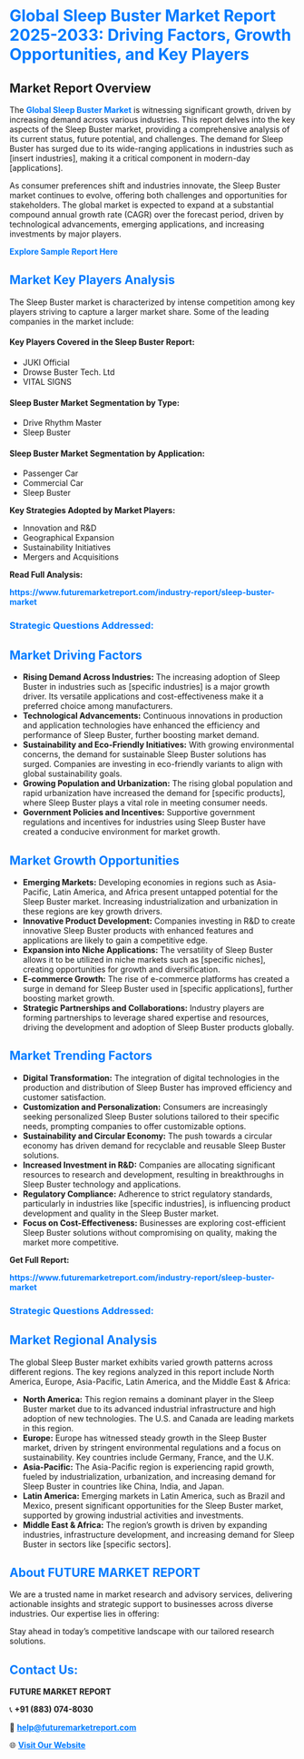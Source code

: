 <h1 style="color: #007BFF;">Global Sleep Buster Market Report 2025-2033: Driving Factors, Growth Opportunities, and Key Players</h1>

<section id="overview">
<h2>Market Report Overview</h2>
<p>The <a href="https://www.futuremarketreport.com/industry-report/sleep-buster-market" style="color: #007BFF; text-decoration: none;"><strong>Global Sleep Buster Market</strong></a> is witnessing significant growth, driven by increasing demand across various industries. This report delves into the key aspects of the Sleep Buster market, providing a comprehensive analysis of its current status, future potential, and challenges. The demand for Sleep Buster has surged due to its wide-ranging applications in industries such as [insert industries], making it a critical component in modern-day [applications].</p>
<p>As consumer preferences shift and industries innovate, the Sleep Buster market continues to evolve, offering both challenges and opportunities for stakeholders. The global market is expected to expand at a substantial compound annual growth rate (CAGR) over the forecast period, driven by technological advancements, emerging applications, and increasing investments by major players.</p>
</section>

<section id="overview">
<p><a href="https://www.futuremarketreport.com/request-sample/reportId=126187" style="color: #007BFF; text-decoration: none;"><strong>Explore Sample Report Here</strong></a></p>
</section>

<section id="key-players">
<h2 style="color: #007BFF;">Market Key Players Analysis</h2>
<p>The Sleep Buster market is characterized by intense competition among key players striving to capture a larger market share. Some of the leading companies in the market include:</p>
<h4>Key Players Covered in the Sleep Buster Report:</h4>
<ul><li>JUKI Official</li><li>Drowse Buster Tech. Ltd</li><li>VITAL SIGNS</li></ul>
<h4>Sleep Buster Market Segmentation by Type:</h4>
<ul><li>Drive Rhythm Master</li><li>Sleep Buster</li></ul>

<h4>Sleep Buster Market Segmentation by Application:</h4>
<ul><li>Passenger Car</li><li>Commercial Car</li><li>Sleep Buster</li></ul>
<p><strong>Key Strategies Adopted by Market Players:</strong></p>
<ul>
<li>Innovation and R&D</li>
<li>Geographical Expansion</li>
<li>Sustainability Initiatives</li>
<li>Mergers and Acquisitions</li>
</ul>
</section>

<section>
<p><strong>Read Full Analysis: </strong></p><a href="https://www.futuremarketreport.com/industry-report/sleep-buster-market" style="color: #007BFF; text-decoration: none;"><strong>https://www.futuremarketreport.com/industry-report/sleep-buster-market</strong></a>
<h3 style="color: #007BFF;">Strategic Questions Addressed:</h3>
</section>

<section id="driving-factors">
<h2 style="color: #007BFF;">Market Driving Factors</h2>
<ul>
<li><strong>Rising Demand Across Industries:</strong> The increasing adoption of Sleep Buster in industries such as [specific industries] is a major growth driver. Its versatile applications and cost-effectiveness make it a preferred choice among manufacturers.</li>
<li><strong>Technological Advancements:</strong> Continuous innovations in production and application technologies have enhanced the efficiency and performance of Sleep Buster, further boosting market demand.</li>
<li><strong>Sustainability and Eco-Friendly Initiatives:</strong> With growing environmental concerns, the demand for sustainable Sleep Buster solutions has surged. Companies are investing in eco-friendly variants to align with global sustainability goals.</li>
<li><strong>Growing Population and Urbanization:</strong> The rising global population and rapid urbanization have increased the demand for [specific products], where Sleep Buster plays a vital role in meeting consumer needs.</li>
<li><strong>Government Policies and Incentives:</strong> Supportive government regulations and incentives for industries using Sleep Buster have created a conducive environment for market growth.</li>
</ul>
</section>

<section id="growth-opportunities">
<h2 style="color: #007BFF;">Market Growth Opportunities</h2>
<ul>
<li><strong>Emerging Markets:</strong> Developing economies in regions such as Asia-Pacific, Latin America, and Africa present untapped potential for the Sleep Buster market. Increasing industrialization and urbanization in these regions are key growth drivers.</li>
<li><strong>Innovative Product Development:</strong> Companies investing in R&D to create innovative Sleep Buster products with enhanced features and applications are likely to gain a competitive edge.</li>
<li><strong>Expansion into Niche Applications:</strong> The versatility of Sleep Buster allows it to be utilized in niche markets such as [specific niches], creating opportunities for growth and diversification.</li>
<li><strong>E-commerce Growth:</strong> The rise of e-commerce platforms has created a surge in demand for Sleep Buster used in [specific applications], further boosting market growth.</li>
<li><strong>Strategic Partnerships and Collaborations:</strong> Industry players are forming partnerships to leverage shared expertise and resources, driving the development and adoption of Sleep Buster products globally.</li>
</ul>
</section>

<section id="trending-factors">
<h2 style="color: #007BFF;">Market Trending Factors</h2>
<ul>
<li><strong>Digital Transformation:</strong> The integration of digital technologies in the production and distribution of Sleep Buster has improved efficiency and customer satisfaction.</li>
<li><strong>Customization and Personalization:</strong> Consumers are increasingly seeking personalized Sleep Buster solutions tailored to their specific needs, prompting companies to offer customizable options.</li>
<li><strong>Sustainability and Circular Economy:</strong> The push towards a circular economy has driven demand for recyclable and reusable Sleep Buster solutions.</li>
<li><strong>Increased Investment in R&D:</strong> Companies are allocating significant resources to research and development, resulting in breakthroughs in Sleep Buster technology and applications.</li>
<li><strong>Regulatory Compliance:</strong> Adherence to strict regulatory standards, particularly in industries like [specific industries], is influencing product development and quality in the Sleep Buster market.</li>
<li><strong>Focus on Cost-Effectiveness:</strong> Businesses are exploring cost-efficient Sleep Buster solutions without compromising on quality, making the market more competitive.</li>
</ul>
</section>

<section>
<p><strong>Get Full Report: </strong></p><a href="https://www.futuremarketreport.com/industry-report/sleep-buster-market" style="color: #007BFF; text-decoration: none;"><strong>https://www.futuremarketreport.com/industry-report/sleep-buster-market</strong></a>
<h3 style="color: #007BFF;">Strategic Questions Addressed:</h3>
</section>


<section id="regional-analysis">
<h2 style="color: #007BFF;">Market Regional Analysis</h2>
<p>The global Sleep Buster market exhibits varied growth patterns across different regions. The key regions analyzed in this report include North America, Europe, Asia-Pacific, Latin America, and the Middle East & Africa:</p>
<ul>
<li><strong>North America:</strong> This region remains a dominant player in the Sleep Buster market due to its advanced industrial infrastructure and high adoption of new technologies. The U.S. and Canada are leading markets in this region.</li>
<li><strong>Europe:</strong> Europe has witnessed steady growth in the Sleep Buster market, driven by stringent environmental regulations and a focus on sustainability. Key countries include Germany, France, and the U.K.</li>
<li><strong>Asia-Pacific:</strong> The Asia-Pacific region is experiencing rapid growth, fueled by industrialization, urbanization, and increasing demand for Sleep Buster in countries like China, India, and Japan.</li>
<li><strong>Latin America:</strong> Emerging markets in Latin America, such as Brazil and Mexico, present significant opportunities for the Sleep Buster market, supported by growing industrial activities and investments.</li>
<li><strong>Middle East & Africa:</strong> The region’s growth is driven by expanding industries, infrastructure development, and increasing demand for Sleep Buster in sectors like [specific sectors].</li>
</ul>
</section>

<footer>
<h2 style="color: #007BFF;">About FUTURE MARKET REPORT</h2>
<p>We are a trusted name in market research and advisory services, delivering actionable insights and strategic support to businesses across diverse industries. Our expertise lies in offering:</p>

<p>Stay ahead in today’s competitive landscape with our tailored research solutions.</p>

<h2 style="color: #007BFF;">Contact Us:</h2>
<p><strong>FUTURE MARKET REPORT</strong></p>
<p>📞 <strong>+91 (883) 074-8030</strong></p>
<p>📧 <strong><a href="mailto:help@futuremarketreport.com" style="color: #007BFF;">help@futuremarketreport.com</a></strong></p>
<p>🌐 <strong><a href="https://www.futuremarketreport.com/" style="color: #007BFF;">Visit Our Website</a></strong></p>
</footer>